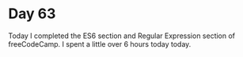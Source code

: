 # Day 63

Today I completed the ES6 section and Regular Expression section of freeCodeCamp. I spent a little over 6 hours today today.
